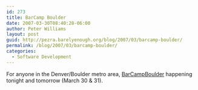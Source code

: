 ```yaml
---
id: 273
title: BarCamp Boulder
date: 2007-03-30T08:40:28-06:00
author: Peter Williams
layout: post
guid: http://pezra.barelyenough.org/blog/2007/03/barcamp-boulder/
permalink: /blog/2007/03/barcamp-boulder/
categories:
  - Software Development
---
```

For anyone in the Denver/Boulder metro area, [BarCampBoulder](http://barcamp.org/BarCampBoulder) happening tonight and tomorrow (March 30 & 31).